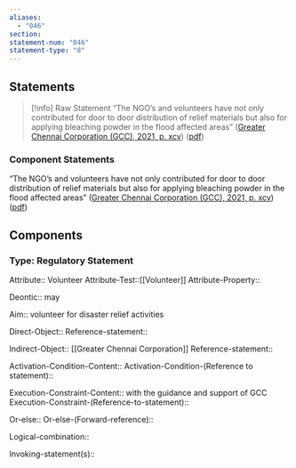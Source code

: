 ```yaml
---
aliases:
  - "046"
section: 
statement-num: "046"
statement-type: "8"
---
```

## Statements 
> [!info] Raw Statement
> “The NGO’s and volunteers have not only contributed for door to door distribution of relief materials but also for applying bleaching powder in the flood affected areas” ([Greater Chennai Corporation (GCC), 2021, p. xcv](zotero://select/library/items/AZZSXLC8)) ([pdf](zotero://open-pdf/library/items/ZWDYK52D?page=95&annotation=WJ799MH6)) 
> 

### Component Statements
“The NGO’s and volunteers have not only contributed for door to door distribution of relief materials but also for applying bleaching powder in the flood affected areas” ([Greater Chennai Corporation (GCC), 2021, p. xcv](zotero://select/library/items/AZZSXLC8)) ([pdf](zotero://open-pdf/library/items/ZWDYK52D?page=95&annotation=WJ799MH6)) 
## Components
### Type: Regulatory Statement
Attribute:: Volunteer
Attribute-Test::[[Volunteer]]
Attribute-Property::

Deontic:: may

Aim:: volunteer for disaster relief activities

Direct-Object::
	Reference-statement::

Indirect-Object:: [[Greater Chennai Corporation]]
	Reference-statement::

Activation-Condition-Content::
	Activation-Condition-(Reference to statement)::

Execution-Constraint-Content:: with the guidance and support of GCC
	Execution-Constraint-(Reference-to-statement)::

Or-else::
	Or-else-(Forward-reference)::

Logical-combination::

Invoking-statement(s)::